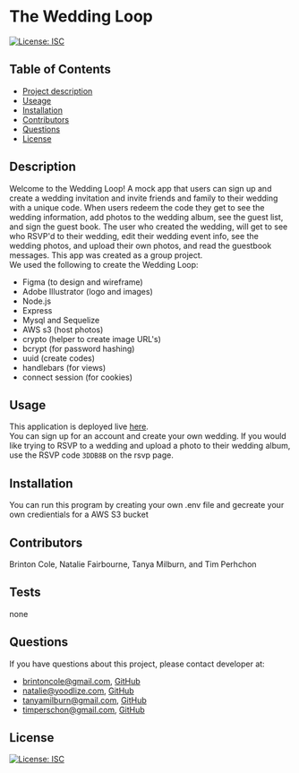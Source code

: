  # The Wedding Loop
  
   [![License: ISC](https://img.shields.io/badge/License-ISC-blue.svg)](https://opensource.org/licenses/ISC) 

  ## Table of Contents
  - [Project description](#Description)
  - [Useage](#Usage)
  - [Installation](#Installation)
  - [Contributors](#Contributors)
  - [Questions](#Questions)
  - [License](#License)

  ## Description
  Welcome to the Wedding Loop! A mock app that users can sign up and create a wedding invitation and invite friends and family to their wedding with a unique code.  When users redeem the code they get to see the wedding information, add photos to the wedding album, see the guest list, and sign the guest book. The user who created the wedding, will get to see who RSVP'd to their wedding, edit their wedding event info, see the wedding photos, and upload their own photos, and read the guestbook messages.  This app was created as a group project.<br>
  We used the following to create the Wedding Loop:
  - Figma (to design and wireframe)
  - Adobe Illustrator (logo and images)
  - Node.js
  - Express
  - Mysql and Sequelize
  - AWS s3 (host photos)
  - crypto (helper to create image URL's)
  - bcrypt (for password hashing)
  - uuid (create codes)
  - handlebars (for views)
  - connect session (for cookies)


  ## Usage
  This application is deployed live  [here](https://limitless-journey-28555.herokuapp.com/). <br>
  You can sign up for an account and create your own wedding. If you would like trying to RSVP to a wedding and upload a photo to their wedding album, use the RSVP code `3DDB8B` on the rsvp page.
 

  ## Installation
   You can run this program by creating your own .env file and gecreate your own credientials for a AWS S3 bucket

  ## Contributors
  Brinton Cole, Natalie Fairbourne, Tanya Milburn, and Tim Perhchon

  ## Tests
  none

  ## Questions
  If you have questions about this project, please contact developer at:
  - brintoncole@gmail.com, [GitHub](https://github.com/brinton0739)
  - natalie@yoodlize.com, [GitHub](https://github.com/nadybee)
  - tanyamilburn@gmail.com, [GitHub](https://github.com/brinton0739)
  - timperschon@gmail.com, [GitHub](https://github.com/tanyamilburn)
 

  ## License
   [![License: ISC](https://img.shields.io/badge/License-ISC-blue.svg)](https://opensource.org/licenses/ISC) 


